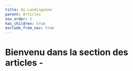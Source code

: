 ```yaml
---
title: AI-Landingzone
parent: Articles
nav_order: 1
has_children: true
exclude_from_nav: true
---
```


# Bienvenu dans la section des articles - 


